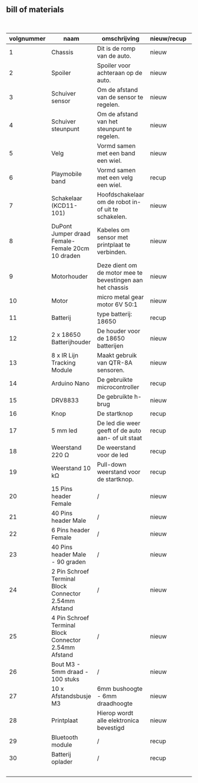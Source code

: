 ## bill of materials
<br />

|volgnummer|naam|omschrijving|nieuw/recup|kostprijs/stuk|aantal|subtotaal|
|----------|----|------------|-----------|---------|------|---------|
|         1|  Chassis  |    Dit is de romp van de auto.        |   nieuw        |     € 1    |    1  |      € 1   |
|         2|  Spoiler  |     Spoiler voor achteraan op de auto.       |   nieuw        |   € 1      |  1    |   € 1      |
|         3|   Schuiver sensor |  Om de afstand van de sensor te regelen. |  nieuw   |    € 1     |    1  |    € 1     |
|         4|   Schuiver steunpunt | Om de afstand van het steunpunt te regelen. |    nieuw   |  € 1   |  1    |  € 1  |
|         5|  Velg  |     Vormd samen met een band een wiel.       |     nieuw      |     € 1    |   2   |    € 1     |
|         6|   Playmobile band |   Vormd samen met een velg een wiel.    |    recup    |    gratis     |    2  |    gratis     |
|         7|  Schakelaar (KCD11-101) | Hoofdschakelaar om de robot in- of uit te schakelen.  | nieuw | € 0,83  | 1 |  € 0,83    |
|         8| DuPont Jumper draad Female-Female 20cm 10 draden | Kabeles om sensor met printplaat te verbinden. | nieuw  | € 0,75 | 2 | € 1,5 |
|         9|  Motorhouder  |  Deze dient om de motor mee te bevestingen aan het chassis | nieuw | € 1  |  1  |  € 1 |
|         10|  Motor  | micro metal gear motor 6V 50:1 |   nieuw   |  € 3,25   |   2   |   € 6,50   |
|         11|   Batterij | type batterij: 18650 |      recup     |    € 3,5     |   2   |     € 7    |
|         12| 2 x 18650 Batterijhouder |   De houder voor de 18650 batterijen |   nieuw  |   € 1,5    | 1   |   € 3   |
|         13|  8 x IR Lijn Tracking Module  |    Maakt gebruik van QTR-8A sensoren. | nieuw | € 3,5  | 1 |  € 3,5  |
|         14|  Arduino Nano  |   De gebruikte microcontroller         |     recup      |     € 2,61    |  1    |     € 2,61    |
|         15|  DRV8833  |    De gebruikte h-brug  |    nieuw     |   € 0,48   |  1 | € 0,48 |
|         16|  Knop  |     De startknop       |      recup     |    € 0,1     |   1   |  € 0,1      |
|         17|  5 mm led  |      De led die weer geeft of de auto aan- of uit staat  | recup |  € 0,1    |  1    |   € 0,1   |
|         18|  Weerstand 220 Ω  |      De weerstand voor de led    |     recup      |    € 0,05     |   1   |   € 0,05      |
|         19|  Weerstand 10 kΩ  |  Pull-down weerstand voor de startknop.  |     recup      |    € 0,05    |   1   |     € 0,05    |
|         20|  15 Pins header Female  |      /      |      nieuw     |    € 0,31	     |    2  |     € 0,62    |
|         21|  40 Pins header Male  |        /    |    nieuw       |     € 0,4    |   1   |    € 0,4     |
|         22|  6 Pins header Female  |     /       |    nieuw       |    € 0,18	     |   3   |   € 0,54    |
|         23|  40 Pins header Male - 90 graden  |  /  |  nieuw    |    € 0,5	  |   1   |      € 0,5   |
|         24|  2 Pin Schroef Terminal Block Connector 2.54mm Afstand  |      /      |    nieuw   |   € 0,30	   |   1   |  € 0,30	     |
|         25|  4 Pin Schroef Terminal Block Connector 2.54mm Afstand  |       /     |    nieuw  |     € 0,45    |   1   |  € 0,45   |
|         26|  Bout M3 - 5mm draad - 100 stuks  |       /     |    nieuw  |     € 2,5    |   1   |     € 2,5    |
|         27|  10 x Afstandsbusje M3   |      6mm bushoogte - 6mm draadhoogte     |    nieuw  |     € 1,5    |   1   |   € 1,5     |
|         28|  Printplaat | Hierop wordt alle elektronica bevestigd | nieuw | € 6,71 | 1 | € 6,71 |
|         29| Bluetooth module |  / | recup | € 3,90 | 1 | € 3,90 |
|         30| Batterij oplader |  / | recup | € 3,69 | 1 | € 3,69 |
| | | | | | Totaal | € 52,33 |
